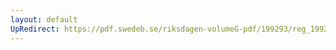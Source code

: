 ```yaml
---
layout: default
UpRedirect: https://pdf.swedeb.se/riksdagen-volumeG-pdf/199293/reg_199293/reg_199293_0173.pdf
---
```

